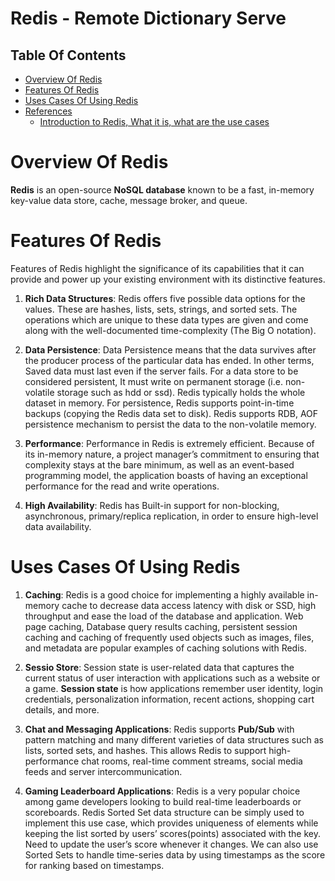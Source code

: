 # Redis - Remote Dictionary Serve

## Table Of Contents
- [Overview Of Redis](#Overview-Of-Redis)
- [Features Of Redis](#Features-Of-Redis)
- [Uses Cases Of Using Redis](#Uses-Cases-Of-Using-Redis)
- [References]()
    - [Introduction to Redis, What it is, what are the use cases](https://severalnines.com/blog/introduction-redis-what-it-what-are-use-cases-etc/)

# Overview Of Redis
__Redis__ is an open-source __NoSQL database__ known to be a fast, in-memory key-value data store, cache, message broker, and queue.


# Features Of Redis
Features of Redis highlight the significance of its capabilities that it can provide and power up your existing environment with its distinctive features.
1. __Rich Data Structures__: Redis offers five possible data options for the values. These are hashes, lists, sets, strings, and sorted sets. The operations which are unique to these data types are given and come along with the well-documented time-complexity (The Big O notation).

2. __Data Persistence__: Data Persistence means that the data survives after the producer process of the particular data has ended. In other terms, Saved data must last even if the server fails. For a data store to be considered persistent, It must write on permanent storage (i.e. non-volatile storage such as hdd or ssd). Redis typically holds the whole dataset in memory. For persistence, Redis supports point-in-time backups (copying the Redis data set to disk). Redis supports RDB, AOF persistence mechanism to persist the data to the non-volatile memory. 

3. __Performance__: Performance in Redis is extremely efficient. Because of its in-memory nature, a project manager’s commitment to ensuring that complexity stays at the bare minimum, as well as an event-based programming model, the application boasts of having an exceptional performance for the read and write operations.

4. __High Availability__: Redis has Built-in support for non-blocking, asynchronous, primary/replica replication, in order to ensure high-level data availability.

# Uses Cases Of Using Redis
1. __Caching__: Redis is a good choice for implementing a highly available in-memory cache to decrease data access latency with disk or SSD, high throughput and ease the load of the database and application. Web page caching, Database query results caching, persistent session caching and caching of frequently used objects such as images, files, and metadata are popular examples of caching solutions with Redis.

2. __Sessio Store__: Session state is user-related data that captures the current status of user interaction with applications such as a website or a game. __Session state__ is how applications remember user identity, login credentials, personalization information, recent actions, shopping cart details, and more.

3. __Chat and Messaging Applications__: Redis supports __Pub/Sub__ with pattern matching and many different varieties of data structures such as lists, sorted sets, and hashes. This allows Redis to support high-performance chat rooms, real-time comment streams, social media feeds and server intercommunication.

4. __Gaming Leaderboard Applications__: Redis is a very popular choice among game developers looking to build real-time leaderboards or scoreboards. Redis Sorted Set data structure can be simply used to implement this use case, which provides uniqueness of elements while keeping the list sorted by users’ scores(points) associated with the key. Need to update the user’s score whenever it changes. We can also use Sorted Sets to handle time-series data by using timestamps as the score for ranking based on timestamps.